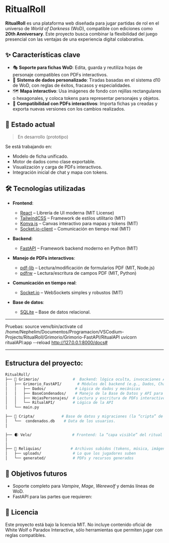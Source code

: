 # RitualRoll


**RitualRoll** es una plataforma web diseñada para jugar partidas de rol en el universo de *World of Darkness* (WoD), compatible con ediciones como **20th Anniversary**. Este proyecto busca combinar la flexibilidad del juego presencial con las ventajas de una experiencia digital colaborativa.


## ✨ Características clave

- 🎭 **Soporte para fichas WoD**: Edita, guarda y reutiliza hojas de personaje compatibles con PDFs interactivos.
- 🎲 **Sistema de dados personalizado**: Tiradas basadas en el sistema d10 de WoD, con reglas de éxitos, fracasos y especialidades.
- 🗺️ **Mapa interactivo**: Usa imágenes de fondo con rejillas rectangulares o hexagonales, y coloca tokens para representar personajes y objetos.
- 📄 **Compatibilidad con PDFs interactivos**: Importa fichas ya creadas y exporta nuevas versiones con los cambios realizados.

## 🚧 Estado actual

> En desarrollo (prototipo)

Se está trabajando en:
- Modelo de ficha unificado.
- Motor de dados como clase exportable.
- Visualización y carga de PDFs interactivos.
- Integración inicial de chat y mapa con tokens.


## 🛠️ Tecnologías utilizadas

- **Frontend**:  
  - [React](https://reactjs.org/) – Librería de UI moderna (MIT License)  
  - [TailwindCSS](https://tailwindcss.com/) – Framework de estilos utilitario (MIT)  
  - [Konva.js](https://konvajs.org/) – Canvas interactivo para mapas y tokens (MIT)  
  - [Socket.io-client](https://socket.io/) – Comunicación en tiempo real (MIT)

- **Backend**:  
  - [FastAPI](https://fastapi.tiangolo.com/) – Framework backend moderno en Python (MIT)  

- **Manejo de PDFs interactivos**:  
  - [pdf-lib](https://pdf-lib.js.org/) – Lectura/modificación de formularios PDF (MIT, Node.js)  
  - [pdfrw](https://github.com/pmaupin/pdfrw) – Lectura/escritura de campos PDF (MIT, Python)

- **Comunicación en tiempo real**:  
  - [Socket.io](https://socket.io/) – WebSockets simples y robustos (MIT)

- **Base de datos**:  
  - [SQLite](https://www.sqlite.org/) – Base de datos relacional. 

---

Pruebas:
source venv/bin/activate
cd /home/Nephelim/Documentos/Programacion/VSCodium-Projects/RitualRoll/Grimorio/Grimorio-FastAPI/RitualAPI
uvicorn ritualAPI:app --reload
http://127.0.0.1:8000/docs#

---

## Estructura del proyecto:

```bash
RitualRoll/
├── 📜 Grimorio/               #  Backend: lógica oculta, invocaciones API, controladores
│   ├── Grimorio_FastAPI/       # Módulos del backend (e.g., Dados, Chat, PDF, Mapas)
│   │   ├── Dados/             # Lógica de dados y mecánicas
│   │   ├── BaseCondenados/    # Manejo de la Base de Datos y API para creacion, inicio y gestion de usuarios
│   │   ├── HojasPersonajes/  # Lectura y escritura de PDFs interactivos
│   │   └── RitualAPI/        # Lógica de la API
│   └── main.py

├── 🧱 Cripta/            # Base de datos y migraciones (la “cripta” de datos)
│   └──  condenados.db    # Data de los usuarios.
│   

├── 🌒 Velo/                  # Frontend: la “capa visible” del ritual
│  
│ 
├── 🧿 Reliquias/             # Archivos subidos (tokens, música, imágenes, PDFs)
│   ├── uploads/              # Lo que los jugadores suben
│   └── generated/            # PDFs y recursos generados


```

## 🔮 Objetivos futuros

- Soporte completo para *Vampire*, *Mage*, *Werewolf* y demás líneas de WoD.
- FastAPI para las partes que requieren:


## 📜 Licencia

Este proyecto está bajo la licencia MIT. No incluye contenido oficial de White Wolf o Paradox Interactive, sólo herramientas que permiten jugar con reglas compatibles.
